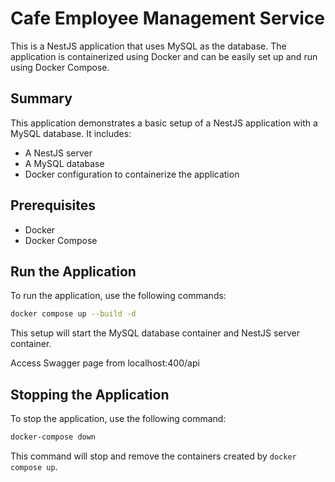 # Cafe Employee Management Service
This is a NestJS application that uses MySQL as the database. The application is containerized using Docker and can be easily set up and run using Docker Compose.

## Summary

This application demonstrates a basic setup of a NestJS application with a MySQL database. It includes:

- A NestJS server
- A MySQL database
- Docker configuration to containerize the application

## Prerequisites

- Docker
- Docker Compose

## Run the Application

To run the application, use the following commands:

```sh
docker compose up --build -d
```

This setup will start the MySQL database container and NestJS server container.

Access Swagger page from localhost:400/api

## Stopping the Application

To stop the application, use the following command:

```sh
docker-compose down
```

This command will stop and remove the containers created by `docker compose up`.
